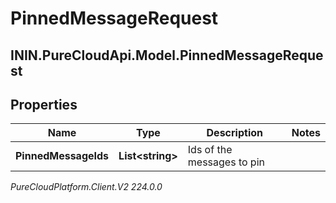# PinnedMessageRequest

## ININ.PureCloudApi.Model.PinnedMessageRequest

## Properties

|Name | Type | Description | Notes|
|------------ | ------------- | ------------- | -------------|
| **PinnedMessageIds** | **List&lt;string&gt;** | Ids of the messages to pin | |



_PureCloudPlatform.Client.V2 224.0.0_
